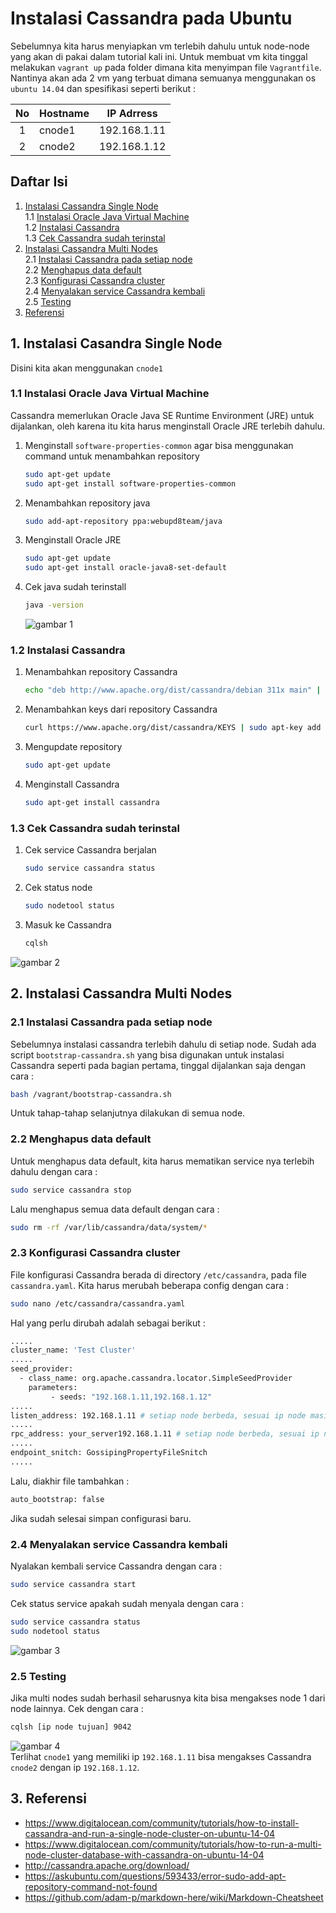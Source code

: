 # Instalasi Cassandra pada Ubuntu
Sebelumnya kita harus menyiapkan vm terlebih dahulu untuk node-node yang akan di pakai dalam tutorial kali ini. Untuk membuat vm kita tinggal melakukan `vagrant up` pada folder dimana kita menyimpan file `Vagrantfile`. Nantinya akan ada 2 vm yang terbuat dimana semuanya menggunakan os `ubuntu 14.04` dan spesifikasi seperti berikut :   

| No | Hostname | IP Adrress |
| :---: | --- | --- |
| 1 | cnode1 | 192.168.1.11 |
| 2 | cnode2 | 192.168.1.12 |

## Daftar Isi
1. [Instalasi Cassandra Single Node](#1-instalasi-casandra-single-node)   
   1.1 [Instalasi Oracle Java Virtual Machine](#11--instalasi-oracle-java-virtual-machine)   
   1.2 [Instalasi Cassandra](#12-instalasi-cassandra)   
   1.3 [Cek Cassandra sudah terinstal](#13-cek-cassandra-sudah-terinstal)   
2. [Instalasi Cassandra Multi Nodes](#2-instalasi-cassandra-multi-nodes)   
   2.1 [Instalasi Cassandra pada setiap node](#21-instalasi-cassandra-pada-setiap-node)   
   2.2 [Menghapus data default](#22-menghapus-data-default)   
   2.3 [Konfigurasi Cassandra cluster](#23-konfigurasi-cassandra-cluster)   
   2.4 [Menyalakan service Cassandra kembali](#24-menyalakan-service-cassandra-kembali)   
   2.5 [Testing](#25-testing)   
3. [Referensi](#3-referensi)   

## 1. Instalasi Casandra Single Node
Disini kita akan menggunakan `cnode1`
### 1.1  Instalasi Oracle Java Virtual Machine
Cassandra memerlukan Oracle Java SE Runtime Environment (JRE) untuk dijalankan, oleh karena itu kita harus menginstall Oracle JRE terlebih dahulu.
1. Menginstall `software-properties-common` agar bisa menggunakan command untuk menambahkan repository
    ```bash
    sudo apt-get update
    sudo apt-get install software-properties-common
    ```
2. Menambahkan repository java
   ```bash
   sudo add-apt-repository ppa:webupd8team/java
   ```
3. Menginstall Oracle JRE
    ```bash
    sudo apt-get update
    sudo apt-get install oracle-java8-set-default
    ```
4. Cek java sudah terinstall
   ```bash
   java -version
   ```   
   ![gambar 1](https://github.com/tamtama17/Instalasi-Cassandra/blob/master/gambar/gambar1.png)   
### 1.2 Instalasi Cassandra
1. Menambahkan repository Cassandra
   ```bash
   echo "deb http://www.apache.org/dist/cassandra/debian 311x main" | sudo tee -a /etc/apt/sources.list.d/cassandra.sources.list
   ```
2. Menambahkan keys dari repository Cassandra
   ```bash
   curl https://www.apache.org/dist/cassandra/KEYS | sudo apt-key add -
   ```
3. Mengupdate repository
   ```bash
   sudo apt-get update
   ```
4. Menginstall Cassandra
   ```bash
   sudo apt-get install cassandra
   ```
### 1.3 Cek Cassandra sudah terinstal
1. Cek service Cassandra berjalan
   ```bash
   sudo service cassandra status
   ```
2. Cek status node
   ```bash
   sudo nodetool status
   ```
3. Masuk ke Cassandra
   ```bash
   cqlsh
   ```   
![gambar 2](https://github.com/tamtama17/Instalasi-Cassandra/blob/master/gambar/gambar2.png)   

## 2. Instalasi Cassandra Multi Nodes
### 2.1 Instalasi Cassandra pada setiap node
Sebelumnya instalasi cassandra terlebih dahulu di setiap node. Sudah ada script `bootstrap-cassandra.sh` yang bisa digunakan untuk instalasi Cassandra seperti pada bagian pertama, tinggal dijalankan saja dengan cara :
```bash
bash /vagrant/bootstrap-cassandra.sh
```
Untuk tahap-tahap selanjutnya dilakukan di semua node.
### 2.2 Menghapus data default
Untuk menghapus data default, kita harus mematikan service nya terlebih dahulu dengan cara :
```bash
sudo service cassandra stop
```
Lalu menghapus semua data default dengan cara :
```bash
sudo rm -rf /var/lib/cassandra/data/system/*
```
### 2.3 Konfigurasi Cassandra cluster
File konfigurasi Cassandra berada di directory `/etc/cassandra`, pada file `cassandra.yaml`. Kita harus merubah beberapa config dengan cara :
```bash
sudo nano /etc/cassandra/cassandra.yaml
```
Hal yang perlu dirubah adalah sebagai berikut :
```bash
.....
cluster_name: 'Test Cluster'
.....
seed_provider:
  - class_name: org.apache.cassandra.locator.SimpleSeedProvider
    parameters:
         - seeds: "192.168.1.11,192.168.1.12"
.....
listen_address: 192.168.1.11 # setiap node berbeda, sesuai ip node masing-masing
.....
rpc_address: your_server192.168.1.11 # setiap node berbeda, sesuai ip node masing-masing_ip
.....
endpoint_snitch: GossipingPropertyFileSnitch
.....
```
Lalu, diakhir file tambahkan :
```bash
auto_bootstrap: false
```
Jika sudah selesai simpan configurasi baru.
### 2.4 Menyalakan service Cassandra kembali
Nyalakan kembali service Cassandra dengan cara :
```bash
sudo service cassandra start
```
Cek status service apakah sudah menyala dengan cara :
```bash
sudo service cassandra status
sudo nodetool status
```   
![gambar 3](https://github.com/tamtama17/Instalasi-Cassandra/blob/master/gambar/gambar3.png)   
### 2.5 Testing
Jika multi nodes sudah berhasil seharusnya kita bisa mengakses node 1 dari node lainnya. Cek dengan cara :
```bash
cqlsh [ip node tujuan] 9042
```   
![gambar 4](https://github.com/tamtama17/Instalasi-Cassandra/blob/master/gambar/gambar4.png)      
Terlihat `cnode1` yang memiliki ip `192.168.1.11` bisa mengakses Cassandra `cnode2` dengan ip `192.168.1.12`.

## 3. Referensi
- https://www.digitalocean.com/community/tutorials/how-to-install-cassandra-and-run-a-single-node-cluster-on-ubuntu-14-04
- https://www.digitalocean.com/community/tutorials/how-to-run-a-multi-node-cluster-database-with-cassandra-on-ubuntu-14-04
- http://cassandra.apache.org/download/
- https://askubuntu.com/questions/593433/error-sudo-add-apt-repository-command-not-found
- https://github.com/adam-p/markdown-here/wiki/Markdown-Cheatsheet
